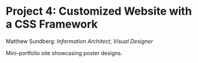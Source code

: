 # Project 4: Customized Website with a CSS Framework
Matthew Sundberg: *Information Architect, Visual Designer*

Mini-portfolio site showcasing poster designs.

##
